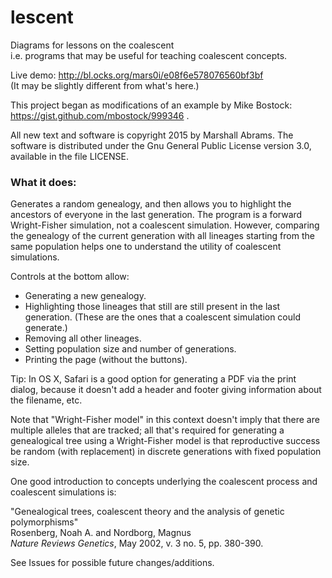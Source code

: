 # lescent
Diagrams for lessons on the coalescent<br/>
i.e. programs that may be useful for teaching coalescent concepts.

Live demo: http://bl.ocks.org/mars0i/e08f6e578076560bf3bf<br/>
(It may be slightly different from what's here.)

This project began as modifications of an example by Mike Bostock:
https://gist.github.com/mbostock/999346 .

All new text and software is copyright 2015 by Marshall Abrams. The
software is distributed under the Gnu General Public License version
3.0, available in the file LICENSE.

### What it does:

Generates a random genealogy, and then allows you to highlight the
ancestors of everyone in the last generation.  The program is a forward
Wright-Fisher simulation, not a coalescent simulation.  However,
comparing the genealogy of the current generation with all lineages
starting from the same population helps one to understand the utility of
coalescent simulations.

Controls at the bottom allow:

* Generating a new genealogy.
* Highlighting those lineages that still are still present in the
  last generation.  (These are the ones that a coalescent simulation
  could generate.)
* Removing all other lineages.
* Setting population size and number of generations.
* Printing the page (without the buttons).

Tip: In OS X, Safari is a good option for generating a PDF via the
print dialog, because it doesn't add a header and footer giving
information about the filename, etc.

Note that "Wright-Fisher model" in this context doesn't imply that
there are multiple alleles that are tracked; all that's required for
generating a genealogical tree using a Wright-Fisher model is that
reproductive success be random (with replacement) in discrete
generations with fixed population size.

One good introduction to concepts underlying the coalescent process and
coalescent simulations is:

  "Genealogical trees, coalescent theory and the analysis of genetic polymorphisms"<br/>
  Rosenberg, Noah A. and Nordborg, Magnus<br/>
  *Nature Reviews Genetics*, May 2002, v. 3 no. 5, pp. 380-390.<br/>

See Issues for possible future changes/additions.
